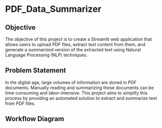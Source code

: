 # PDF_Data_Summarizer
## Objective

The objective of this project is to create a Streamlit web application that allows users to upload PDF files, extract text content from them, and generate a summarized version of the extracted text using Natural Language Processing (NLP) techniques.

## Problem Statement

In the digital age, large volumes of information are stored in PDF documents. Manually reading and summarizing these documents can be time-consuming and labor-intensive. This project aims to simplify this process by providing an automated solution to extract and summarize text from PDF files.

## Workflow Diagram
